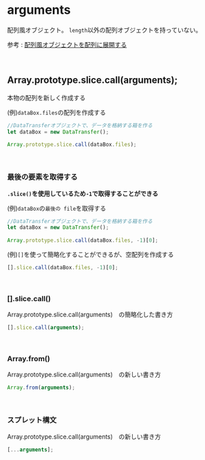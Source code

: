# arguments
配列風オブジェクト。
`length`以外の配列オブジェクトを持っていない。

参考 : [配列風オブジェクトを配列に展開する](https://www.konosumi.net/entry/2019/05/26/220321)
  
<br>

## Array.prototype.slice.call(arguments);
本物の配列を新しく作成する
  
(例)`dataBox.files`の配列を作成する
```js
//DataTransferオブジェクトで、データを格納する箱を作る
let dataBox = new DataTransfer();
    
Array.prototype.slice.call(dataBox.files);
```

<br>

### 最後の要素を取得する
**`.slice()`を使用しているため`-1`で取得することができる**
  
(例)`dataBox`の`最後の file`を取得する
```js
//DataTransferオブジェクトで、データを格納する箱を作る
let dataBox = new DataTransfer();
    
Array.prototype.slice.call(dataBox.files, -1)[0];
```

(例)`[]`を使って簡略化することができるが、空配列を作成する
```js
[].slice.call(dataBox.files, -1)[0];
```

<br>

### [].slice.call()
Array.prototype.slice.call(arguments)　の簡略化した書き方

```js
[].slice.call(arguments);
```

<br>

### Array.from()
Array.prototype.slice.call(arguments)　の新しい書き方

```js
Array.from(arguments);
```

<br>

### スプレット構文
Array.prototype.slice.call(arguments)　の新しい書き方
  
```js
[...arguments];
```

